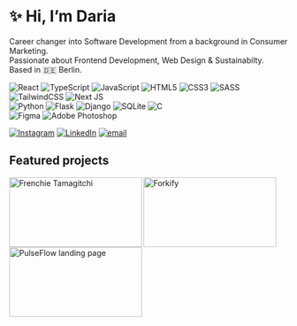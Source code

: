 # ✨ Hi, I’m Daria
Career changer into Software Development from a background in Consumer Marketing.<br> 
Passionate about Frontend Development, Web Design & Sustainabilty.<br> 
Based in 🇩🇪 Berlin.<br> 

![React](https://img.shields.io/badge/react-%2320232a.svg?style=for-the-badge&logo=react&logoColor=%2361DAFB) 
![TypeScript](https://img.shields.io/badge/typescript-%23007ACC.svg?style=for-the-badge&logo=typescript&logoColor=white) 
![JavaScript](https://img.shields.io/badge/javascript-%23323330.svg?style=for-the-badge&logo=javascript&logoColor=%23F7DF1E) 
![HTML5](https://img.shields.io/badge/html5-%23E34F26.svg?style=for-the-badge&logo=html5&logoColor=white) 
![CSS3](https://img.shields.io/badge/css3-%231572B6.svg?style=for-the-badge&logo=css3&logoColor=white) 
![SASS](https://img.shields.io/badge/SASS-hotpink.svg?style=for-the-badge&logo=SASS&logoColor=white) 
![TailwindCSS](https://img.shields.io/badge/tailwindcss-%2338B2AC.svg?style=for-the-badge&logo=tailwind-css&logoColor=white) ![Next JS](https://img.shields.io/badge/Next-black?style=for-the-badge&logo=next.js&logoColor=white)
<br> 
![Python](https://img.shields.io/badge/python-3670A0?style=for-the-badge&logo=python&logoColor=ffdd54) 
![Flask](https://img.shields.io/badge/flask-%23000.svg?style=for-the-badge&logo=flask&logoColor=white) 
![Django](https://img.shields.io/badge/django-%23092E20.svg?style=for-the-badge&logo=django&logoColor=white) 
![SQLite](https://img.shields.io/badge/sqlite-%2307405e.svg?style=for-the-badge&logo=sqlite&logoColor=white) 
![C](https://img.shields.io/badge/c-%2300599C.svg?style=for-the-badge&logo=c&logoColor=white)
<br> 
![Figma](https://img.shields.io/badge/figma-%23F24E1E.svg?style=for-the-badge&logo=figma&logoColor=white) 
![Adobe Photoshop](https://img.shields.io/badge/adobe%20photoshop-%2331A8FF.svg?style=for-the-badge&logo=adobe%20photoshop&logoColor=white)<br> 

<!-- ## Let's  Connect -->
[![Instagram](https://img.shields.io/badge/Instagram-%23E4405F.svg?logo=Instagram&logoColor=white)](https://instagram.com/daria_in_berlin) [![LinkedIn](https://img.shields.io/badge/LinkedIn-%230077B5.svg?logo=linkedin&logoColor=white)](https://linkedin.com/in/ddaleshina) [![email](https://img.shields.io/badge/Email-D14836?logo=gmail&logoColor=white)](mailto:ddaleshina@gmail.com) 

## Featured projects
<p><a href="https://frenchie-tamagotchi-by-daria-aleshina.netlify.app"><img align="left" src="https://frenchie-tamagotchi-by-daria-aleshina.netlify.app/snippet.png" height="126" width="240" alt="Frenchie Tamagitchi" /></p> 
<p><a href="https://forkify-recipe-app-daria-aleshina.netlify.app/"><img align="left" src="https://forkify-recipe-app-daria-aleshina.netlify.app/public/forkify-preview.png" height="126" width="240" alt="Forkify" /></p>
<p><a href="https://pulseflow-by-daria-aleshina.netlify.app/"><img align="left" src="https://pulseflow-by-daria-aleshina.netlify.app/img/pulseflow-preview.png" height="126" width="240" alt="PulseFlow landing page" /></p>






<!-- Proudly created with GPRM ( https://gprm.itsvg.in ) -->

<!--
**DariaAleshina/DariaAleshina** is a ✨ _special_ ✨ repository because its `README.md` (this file) appears on your GitHub profile.

Here are some ideas to get you started:

- 🔭 I’m currently working on ...
- 🌱 I’m currently learning ...
- 👯 I’m looking to collaborate on ...
- 🤔 I’m looking for help with ...
- 💬 Ask me about ...
- 📫 How to reach me: ...
- 😄 Pronouns: ...
- ⚡ Fun fact: ...
-->
